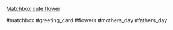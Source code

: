 [Matchbox cute flower](https://www.instagram.com/reel/CtrgywgO6wR/?utm_source=ig_web_button_share_sheet&igshid=MzRlODBiNWFlZA==)

#matchbox #greeting_card #flowers #mothers_day #fathers_day
